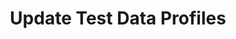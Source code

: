 ---
title: "Update Test Data Profiles"
order: 18.1
page_id: "Update Test Data Profiles"
warning: false
---